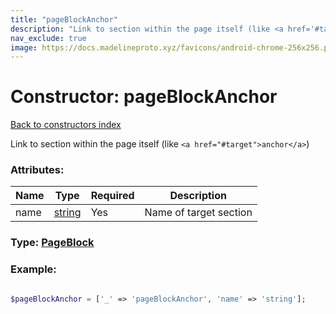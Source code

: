 ```yaml
---
title: "pageBlockAnchor"
description: "Link to section within the page itself (like <a href='#target'>anchor</a>)"
nav_exclude: true
image: https://docs.madelineproto.xyz/favicons/android-chrome-256x256.png
---
```

# Constructor: pageBlockAnchor  
[Back to constructors index](/API_docs/constructors/index.html)



Link to section within the page itself (like `<a href="#target">anchor</a>`)

### Attributes:

| Name     |    Type       | Required | Description |
|----------|---------------|----------|-------------|
|name|[string](/API_docs/types/string.html) | Yes|Name of target section|



### Type: [PageBlock](/API_docs/types/PageBlock.html)


### Example:

```php

$pageBlockAnchor = ['_' => 'pageBlockAnchor', 'name' => 'string'];
```  
